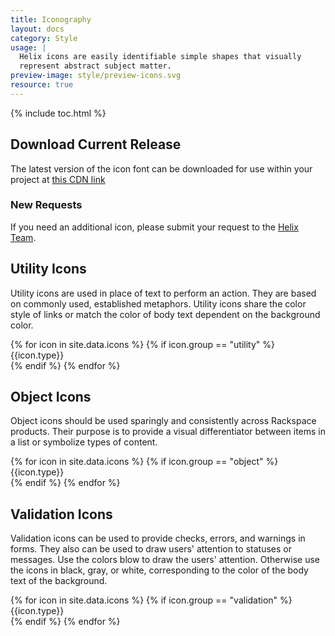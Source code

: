```yaml
---
title: Iconography
layout: docs
category: Style
usage: |
  Helix icons are easily identifiable simple shapes that visually
  represent abstract subject matter.
preview-image: style/preview-icons.svg
resource: true
---
```


{% include toc.html %}

## Download Current Release
The latest version of the icon font can be downloaded for use within your
project at
[this CDN link]({{site.cdn_url}}/fonts/DS_icon_font.zip)

### New Requests
If you need an additional icon, please submit your request to the
<a href="mailto:helix.designsystem@rackspace.com?subject=Icon Request">Helix Team</a>.

## Utility Icons
Utility icons are used in place of text to perform an action. They are based on
commonly used, established metaphors. Utility icons share the color style of
links or match the color of body text dependent on the background color.

<div class="hxRow">
  {% for icon in site.data.icons %}
    {% if icon.group == "utility" %}
        <div class="hxCol-xs-12 hxCol-sm-6 hxCol-md-3 hxCol-lg-2">
          <div class="hxRow">
            <div class="hxCol">
              <hx-icon type="{{icon.type}}"></hx-icon>
            </div>
          </div>
          <div class="hxRow">
            <div class="hxCol">
              <span class="ws-icon-chip-text">{{icon.type}}</span>
            </div>
          </div>
        </div>
    {% endif %}
  {% endfor %}
</div>

## Object Icons

Object icons should be used sparingly and consistently across Rackspace
products. Their purpose is to provide a visual differentiator between items in
a list or symbolize types of content.

<div class="hxRow">
  {% for icon in site.data.icons %}
    {% if icon.group == "object" %}
      <div class="hxCol-xs-12 hxCol-sm-6 hxCol-md-3 hxCol-lg-2">
        <div class="hxRow">
          <div class="hxCol">
            <hx-icon type="{{icon.type}}"></hx-icon>
          </div>
        </div>
        <div class="hxRow">
          <div class="hxCol">
            <span class="ws-icon-chip-text">{{icon.type}}</span>
          </div>
        </div>
      </div>
    {% endif %}
  {% endfor %}
</div>

## Validation Icons
Validation icons can be used to provide checks, errors, and warnings in forms.
They also can be used to draw users' attention to statuses or messages. Use the
colors blow to draw the users' attention. Otherwise use the icons in black,
gray, or white, corresponding to the color of the body text of the background.

<div class="hxRow">
  {% for icon in site.data.icons %}
    {% if icon.group == "validation" %}
      <div class="hxCol-xs-12 hxCol-sm-6 hxCol-md-3 hxCol-lg-2">
        <div class="hxRow">
          <div class="hxCol">
            <hx-icon type="{{icon.type}}"></hx-icon>
          </div>
        </div>
        <div class="hxRow">
          <div class="hxCol">
            <span class="ws-icon-chip-text">{{icon.type}}</span>
          </div>
        </div>
      </div>
    {% endif %}
  {% endfor %}
</div>
